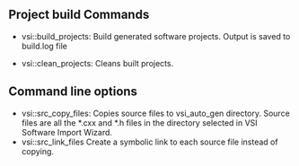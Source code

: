## Project build Commands


 - vsi::build_projects:
		Build generated software projects. Output is saved to build.log file

 - vsi::clean_projects:
		Cleans built projects.


## Command line options


 - vsi::src_copy_files:
		Copies source files to vsi_auto_gen directory. Source files are all the *.cxx and *.h files in the directory selected in VSI Software Import Wizard.
 - vsi::src_link_files
		Create a symbolic link to  each source file instead of copying.
